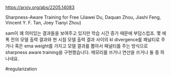 https://arxiv.org/abs/2205.14083

Sharpness-Aware Training for Free (Jiawei Du, Daquan Zhou, Jiashi Feng, Vincent Y. F. Tan, Joey Tianyi Zhou)

sam이 꽤 의미있는 결과들을 보여주고 있지만 학습 시간 증가 때문에 부담스럽죠. 몇 에폭 전의 모델 출력 결과와 현 시점 모델 출력 결과 사이의 kl divergence를 패널티로 주거나 혹은 ema weight를 가지고 모델 결과를 뽑아서 패널티를 주는 방식으로 sharpness aware training을 구현했습니다. 메모리를 쓰거나 연산을 쓰거나 둘 중 하나네요.

#regularization